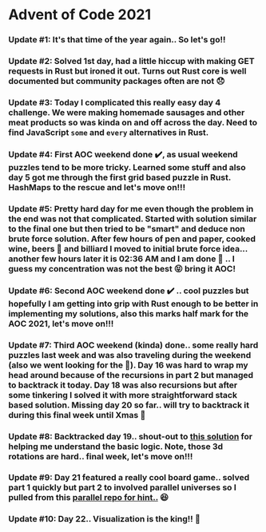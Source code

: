 # Advent of Code 2021

### Update #1: It's that time of the year again.. So let's go!!
### Update #2: Solved 1st day, had a little hiccup with making GET requests in Rust but ironed it out. Turns out Rust core is well documented but community packages often are not 😞
### Update #3: Today I complicated this really easy day 4 challenge. We were making homemade sausages and other meat products so was kinda on and off across the day. Need to find JavaScript `some` and `every` alternatives in Rust.
### Update #4: First AOC weekend done ✔️, as usual weekend puzzles tend to be more tricky. Learned some stuff and also day 5 got me through the first grid based puzzle in Rust. HashMaps to the rescue and let's move on!!!
### Update #5: Pretty hard day for me even though the problem in the end was not that complicated. Started with solution similar to the final one but then tried to be "smart" and deduce non brute force solution. After few hours of pen and paper, cooked wine, beers 🍻 and billiard I moved to initial brute force idea... another few hours later it is 02:36 AM and I am done 🎊 .. I guess my concentration was not the best 😝 bring it AOC!
### Update #6: Second AOC weekend done ✔️ .. cool puzzles but hopefully I am getting into grip with Rust enough to be better in implementing my solutions, also this marks half mark for the AOC 2021, let's move on!!!
### Update #7: Third AOC weekend (kinda) done.. some really hard puzzles last week and was also traveling during the weekend (also we went looking for the 🎄). Day 16 was hard to wrap my head around because of the recursions in part 2 but managed to backtrack it today. Day 18 was also recursions but after some tinkering I solved it with more straightforward stack based solution. Missing day 20 so far.. will try to backtrack it during this final week until Xmas 🤞
### Update #8: Backtracked day 19.. shout-out to [this solution](https://github.com/joeyemerson/aoc/blob/main/2021/19-beacon-scanner/solution.js) for helping me understand the basic logic. Note, those 3d rotations are hard.. final week, let's move on!!!
### Update #9: Day 21 featured a really cool board game.. solved part 1 quickly but part 2 to involved parallel universes so I pulled from this [parallel repo for hint..](https://github.com/Lacuno/aoc-2021/blob/master/aoc21.js#L75-L84) 😆
### Update #10: Day 22.. Visualization is the king!! 👑
